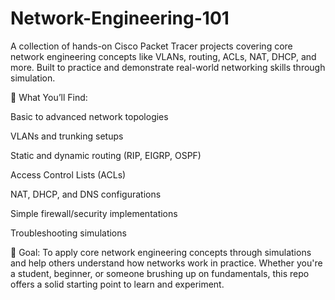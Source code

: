 # Network-Engineering-101
A collection of hands-on Cisco Packet Tracer projects covering core network engineering concepts like VLANs, routing, ACLs, NAT, DHCP, and more. Built to practice and demonstrate real-world networking skills through simulation.


🔧 What You’ll Find:

Basic to advanced network topologies

VLANs and trunking setups

Static and dynamic routing (RIP, EIGRP, OSPF)

Access Control Lists (ACLs)

NAT, DHCP, and DNS configurations

Simple firewall/security implementations

Troubleshooting simulations

🎯 Goal:
To apply core network engineering concepts through simulations and help others understand how networks work in practice.
Whether you're a student, beginner, or someone brushing up on fundamentals, this repo offers a solid starting point to learn and experiment.

